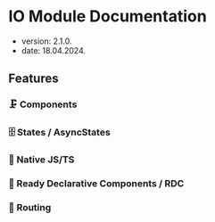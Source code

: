 # IO Module Documentation

- version: 2.1.0.
- date: 18.04.2024.

## Features

### 🗜 Components
### 🗄 States / AsyncStates
### 📝 Native JS/TS
### 🍕 Ready Declarative Components / RDC
### 🔀 Routing